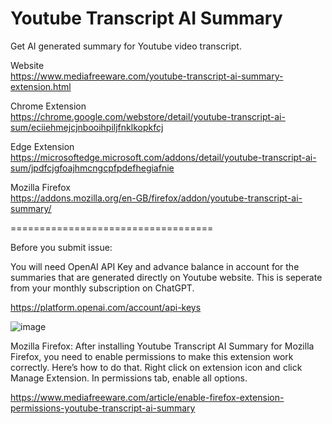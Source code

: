 # Youtube Transcript AI Summary
Get AI generated summary for Youtube video transcript.

Website<br>
https://www.mediafreeware.com/youtube-transcript-ai-summary-extension.html

Chrome Extension<br>
https://chrome.google.com/webstore/detail/youtube-transcript-ai-sum/eciiehmejcjnbooihpiljfnklkopkfcj

Edge Extension<br>
https://microsoftedge.microsoft.com/addons/detail/youtube-transcript-ai-sum/jpdfcjgfoajhmcngcpfpdefhegiafnie

Mozilla Firefox<br>
https://addons.mozilla.org/en-GB/firefox/addon/youtube-transcript-ai-summary/

===================================


Before you submit issue:

You will need OpenAI API Key and advance balance in account for the summaries that are generated directly on Youtube website. This is seperate from your monthly subscription on ChatGPT.

https://platform.openai.com/account/api-keys

![image](https://user-images.githubusercontent.com/9138521/232521337-ec1358bd-c20d-425c-8e6f-d6dad8b3f284.png)


Mozilla Firefox:
After installing Youtube Transcript AI Summary for Mozilla Firefox, you need to enable permissions to make this extension work correctly. Here’s how to do that.
Right click on extension icon and click Manage Extension.
In permissions tab, enable all options.

https://www.mediafreeware.com/article/enable-firefox-extension-permissions-youtube-transcript-ai-summary
